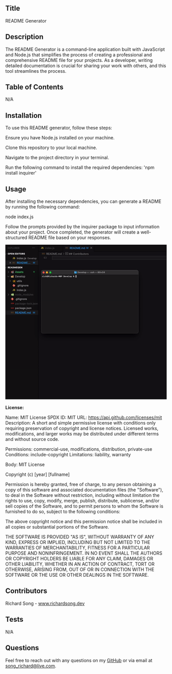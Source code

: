 ## Title
README Generator

## Description
The README Generator is a command-line application built with JavaScript and Node.js that simplifies the process of creating a professional and comprehensive README file for your projects. As a developer, writing detailed documentation is crucial for sharing your work with others, and this tool streamlines the process.

## Table of Contents
N/A

## Installation
To use this README generator, follow these steps:

Ensure you have Node.js installed on your machine.

Clone this repository to your local machine.

Navigate to the project directory in your terminal.

Run the following command to install the required dependencies: 'npm install inquirer'

## Usage
After installing the necessary dependencies, you can generate a README by running the following command:

node index.js

Follow the prompts provided by the inquirer package to input information about your project. Once completed, the generator will create a well-structured README file based on your responses.

![README GIF](../Assets/README%20GIF.gif)

**License:**

Name: MIT License
SPDX ID: MIT
URL: https://api.github.com/licenses/mit
Description: A short and simple permissive license with conditions only requiring preservation of copyright and license notices. Licensed works, modifications, and larger works may be distributed under different terms and without source code.

Permissions: commercial-use, modifications, distribution, private-use
Conditions: include-copyright
Limitations: liability, warranty

Body: MIT License

Copyright (c) [year] [fullname]

Permission is hereby granted, free of charge, to any person obtaining a copy
of this software and associated documentation files (the "Software"), to deal
in the Software without restriction, including without limitation the rights
to use, copy, modify, merge, publish, distribute, sublicense, and/or sell
copies of the Software, and to permit persons to whom the Software is
furnished to do so, subject to the following conditions:

The above copyright notice and this permission notice shall be included in all
copies or substantial portions of the Software.

THE SOFTWARE IS PROVIDED "AS IS", WITHOUT WARRANTY OF ANY KIND, EXPRESS OR
IMPLIED, INCLUDING BUT NOT LIMITED TO THE WARRANTIES OF MERCHANTABILITY,
FITNESS FOR A PARTICULAR PURPOSE AND NONINFRINGEMENT. IN NO EVENT SHALL THE
AUTHORS OR COPYRIGHT HOLDERS BE LIABLE FOR ANY CLAIM, DAMAGES OR OTHER
LIABILITY, WHETHER IN AN ACTION OF CONTRACT, TORT OR OTHERWISE, ARISING FROM,
OUT OF OR IN CONNECTION WITH THE SOFTWARE OR THE USE OR OTHER DEALINGS IN THE
SOFTWARE.


## Contributors
Richard Song - www.richardsong.dev

## Tests
N/A

## Questions
Feel free to reach out with any questions on my [GitHub](https://github.com/song-richard) or via email at song_richard@live.com.

